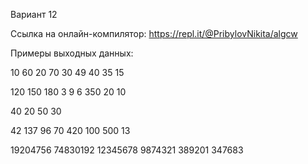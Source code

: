 Вариант 12

Ссылка на онлайн-компилятор: https://repl.it/@PribylovNikita/algcw

Примеры выходных данных:

10 60 20 70 30 49 40 35 15

120 150 180 3 9 6 350 20 10

40 20 50 30

42 137 96 70 420 100 500 13

19204756 74830192 12345678 9874321 389201 347683

